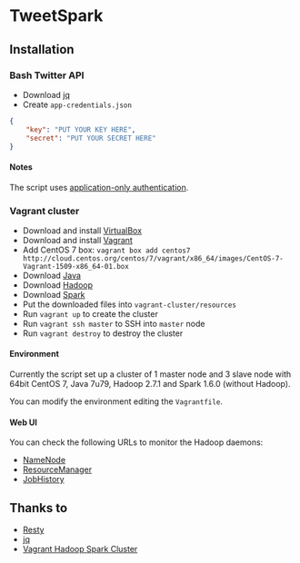 # TweetSpark

## Installation

### Bash Twitter API
- Download [jq](https://stedolan.github.io/jq/download/)
- Create `app-credentials.json`
```JSON
{
    "key": "PUT YOUR KEY HERE",
    "secret": "PUT YOUR SECRET HERE"
}
```

#### Notes
The script uses [application-only authentication](https://dev.twitter.com/oauth/application-only).

### Vagrant cluster
- Download and install [VirtualBox](https://www.virtualbox.org/wiki/Downloads)
- Download and install [Vagrant](https://www.vagrantup.com/downloads.html)
- Add CentOS 7 box: `vagrant box add centos7 http://cloud.centos.org/centos/7/vagrant/x86_64/images/CentOS-7-Vagrant-1509-x86_64-01.box`
- Download [Java](http://www.oracle.com/technetwork/java/javase/downloads/index.html)
- Download [Hadoop](http://hadoop.apache.org/releases.html)
- Download [Spark](http://spark.apache.org/downloads.html)
- Put the downloaded files into `vagrant-cluster/resources`
- Run `vagrant up` to create the cluster
- Run `vagrant ssh master` to SSH into `master` node
- Run `vagrant destroy` to destroy the cluster

#### Environment
Currently the script set up a cluster of 1 master node and 3 slave node with 64bit CentOS 7, Java 7u79, Hadoop 2.7.1 and Spark 1.6.0 (without Hadoop).

You can modify the environment editing the `Vagrantfile`.

#### Web UI
You can check the following URLs to monitor the Hadoop daemons:
- [NameNode](http://10.211.55.100:50070/dfshealth.html)
- [ResourceManager](http://10.211.55.100:8088/cluster)
- [JobHistory](http://10.211.55.100:19888/jobhistory)

## Thanks to
- [Resty](http://github.com/micha/resty)
- [jq](https://stedolan.github.io/jq/)
- [Vagrant Hadoop Spark Cluster](https://github.com/dnafrance/vagrant-hadoop-spark-cluster)
